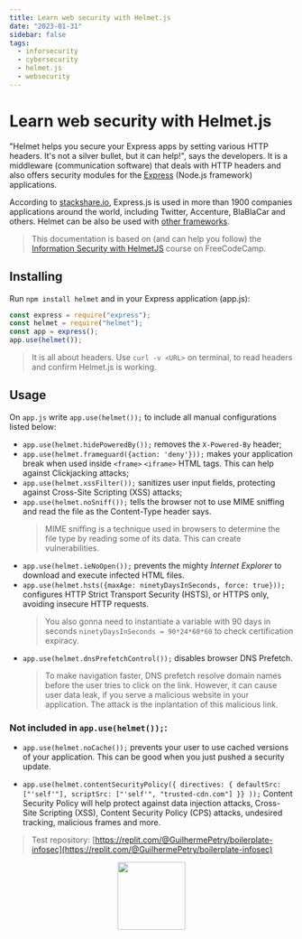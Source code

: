 ```yaml
---
title: Learn web security with Helmet.js
date: "2023-01-31"
sidebar: false
tags:
  - inforsecurity
  - cybersecurity
  - helmet.js
  - websecurity
---
```


# Learn web security with Helmet.js

"Helmet helps you secure your Express apps by setting various HTTP headers. It's not a silver bullet, but it can help!", says the developers. It is a middleware (communication software) that deals with HTTP headers and also offers security modules for the [Express](https://expressjs.com) (Node.js framework) applications.

According to [stackshare.io](https://stackshare.io/expressjs), Express.js is used in more than 1900 companies applications around the world, including Twitter, Accenture, BlaBlaCar and others. Helmet can be also be used with [other frameworks](https://github.com/helmetjs/helmet/wiki/How-to-use-Helmet-without-Express).

> This documentation is based on (and can help you follow) the [Information Security with HelmetJS](https://www.freecodecamp.org/learn/information-security/#information-security-with-helmetjs) course on FreeCodeCamp.

## Installing

Run `npm install helmet` and in your Express application (app.js): 

```javascript
const express = require("express");
const helmet = require("helmet");
const app = express();
app.use(helmet());
```
> It is all about headers. Use `curl -v <URL>` on terminal, to read headers and confirm Helmet.js is working.
## Usage

On `app.js` write `app.use(helmet());` to include all manual configurations listed below:

* `app.use(helmet.hidePoweredBy());` removes the `X-Powered-By` header;
* `app.use(helmet.frameguard({action: 'deny'}));` makes your application break when used inside `<frame>` `<iframe>` HTML tags. This can help against Clickjacking attacks;
* `app.use(helmet.xssFilter());` sanitizes user input fields, protecting against Cross-Site Scripting (XSS) attacks;
* `app.use(helmet.noSniff());` tells the browser not to use MIME sniffing and read the file as the Content-Type header says.
	> MIME sniffing is a technique used in browsers to determine the file type by reading some of its data. This can create vulnerabilities.
* `app.use(helmet.ieNoOpen());` prevents the mighty *Internet Explorer* to download and execute infected HTML files.
* `app.use(helmet.hsts({maxAge: ninetyDaysInSeconds, force: true}));` configures HTTP Strict Transport Security (HSTS), or HTTPS only, avoiding insecure HTTP requests.
	> You also gonna need to instantiate a variable with 90 days in seconds `ninetyDaysInSeconds = 90*24*60*60` to check certification expiracy.
* `app.use(helmet.dnsPrefetchControl());` disables browser DNS Prefetch.
	> To make navigation faster, DNS prefetch resolve domain names before the user tries to click on the link. However, it can cause user data leak, if you serve a malicious website in your application. The attack is the inplantation of this malicious link.

### Not included in `app.use(helmet());`:

* `app.use(helmet.noCache());` prevents your user to use cached versions of your application. This can be good when you just pushed a security update.

* `app.use(helmet.contentSecurityPolicy({ directives: { defaultSrc: ["'self'"], scriptSrc: ["'self'", "trusted-cdn.com"] }} ));` Content Security Policy will help protect against data injection attacks, Cross-Site Scripting (XSS), Content Security Policy (CPS) attacks, undesired tracking, malicious frames and more.

> Test repository: [https://replit.com/@GuilhermePetry/boilerplate-infosec](https://replit.com/@GuilhermePetry/boilerplate-infosec)

<div class="wisdom">
<img class="wisdony" src="https://upload.wikimedia.org/wikipedia/commons/9/9f/Pents02.jpg" alt="">
</div>

<style>
  .wisdom {
    display: flex;
    justify-content: center;
  }

  .wisdony {
  height: 120px;
  }
</style>
